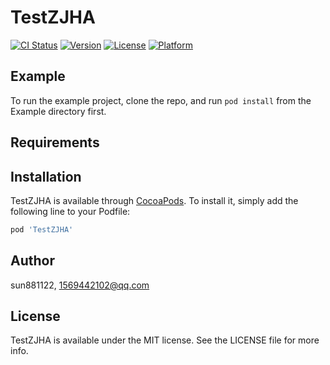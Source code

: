 # TestZJHA

[![CI Status](https://img.shields.io/travis/sun881122/TestZJHA.svg?style=flat)](https://travis-ci.org/sun881122/TestZJHA)
[![Version](https://img.shields.io/cocoapods/v/TestZJHA.svg?style=flat)](https://cocoapods.org/pods/TestZJHA)
[![License](https://img.shields.io/cocoapods/l/TestZJHA.svg?style=flat)](https://cocoapods.org/pods/TestZJHA)
[![Platform](https://img.shields.io/cocoapods/p/TestZJHA.svg?style=flat)](https://cocoapods.org/pods/TestZJHA)

## Example

To run the example project, clone the repo, and run `pod install` from the Example directory first.

## Requirements

## Installation

TestZJHA is available through [CocoaPods](https://cocoapods.org). To install
it, simply add the following line to your Podfile:

```ruby
pod 'TestZJHA'
```

## Author

sun881122, 1569442102@qq.com

## License

TestZJHA is available under the MIT license. See the LICENSE file for more info.
